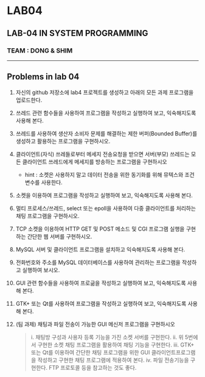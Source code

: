 # LAB04
## LAB-04 IN SYSTEM PROGRAMMING
### TEAM : DONG & SHIM

-----
## Problems in lab 04


1. 자신의 github 저장소에 lab4 프로젝트를 생성하고 아래의 모든 과제 프로그램을 업로드한다.

2. 쓰레드 관련 함수들을 사용하여 프로그램을 작성하고 실행하여 보고, 익숙해지도록 사용해 본다.

3. 쓰레드를 사용하여 생산자 소비자 문제를 해결하는 제한 버퍼(Bounded Buffer)를 생성하고 활용하는 프로그램을 구현하시오.

4. 클라이언트(자식) 쓰레들로부터 메세지 전송요청을 받으면 서버(부모) 쓰레드는 모든 클라이언트 쓰레드에게 메세지를 방송하는 프로그램을 구현하시오
    - hint : 소켓은 사용하지 말고 데이터 전송을 위한 동기화를 위해 뮤텍스와 조건 변수를 사용한다.

5. 소켓을 이용하여 프로그램을 작성하고 실행하여 보고, 익숙해지도록 사용해 본다.

6. 멀티 프로세스/쓰레드, select 또는 epoll을 사용하여 다중 클라이언트를 처리하는 채팅 프로그램을 구현하시오.

7. TCP 소켓을 이용하여 HTTP GET 및 POST 메소드 및 CGI 프로그램 실행을 구현하는 간단한 웹 서버를 구현하시오.

8. MySQL 서버 및 클라이언트 프로그램을 설치하고 익숙해지도록 사용해 본다.

9. 전화번호와 주소를 MySQL 데이터베이스를 사용하여 관리하는 프로그램을 작성하고 실행하여 보시오.

10. GUI 관련 함수들을 사용하여 프로긂을 작성하고 실행하여 보고, 익숙해지도록 사용해 본다.

11. GTK+ 또는 Qt를 사용하여 프로그램을 작성하고 실행하여 보고, 익숙해지도록 사용해 본다.

12. (팀 과제) 채팅과 파일 전송이 가능한 GUI 메신저 프로그램을 구현하시오
    > i. 채팅방 구성과 사용자 등록 기능을 가진 소켓 서버를 구현한다.
    > ii. 위 5번에서 구현한 소켓 채팅 프로그램을 활용하여 채팅 기능을 구현한다.
    > iii. GTK+ 또는 Qt를 이용하여 간단한 채팅 프로그램을 위한 GUI 클라이언트프로그램을 작성하고 구현한 채팅 프로그램에 적용하여 본다.
    > iv. 파일 전송기능을 구현한다. FTP 프로토콜 등을 참고하는 것도 좋다.
